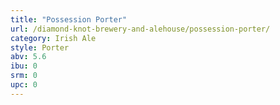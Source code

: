 ```yaml
---
title: "Possession Porter"
url: /diamond-knot-brewery-and-alehouse/possession-porter/
category: Irish Ale
style: Porter
abv: 5.6
ibu: 0
srm: 0
upc: 0
---
```


